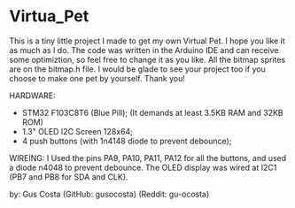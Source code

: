 # Virtua_Pet
This is a tiny little project I made to get my own Virtual Pet. I hope you like it as much as I do. 
The code was written in the Arduino IDE and can receive some optimiztion, so feel free to change it as you like. 
All the bitmap sprites are on the bitmap.h file.
I would be glade to see your project too if you choose to make one pet by yourself. 
Thank you! 

HARDWARE: 
- STM32 F103C8T6 (Blue Pill); (It demands at least 3.5KB RAM and 32KB ROM)
- 1.3" OLED I2C Screen 128x64;
- 4 push buttons (with 1n4148 diode to prevent debounce);

WIREING:
I Used the pins PA9, PA10, PA11, PA12 for all the buttons, and used a diode n4048 to prevent debounce.
The OLED display was wired at I2C1 (PB7 and PB8 for SDA and CLK).

by: Gus Costa
(GitHub: gusocosta)
(Reddit: gu-ocosta)
